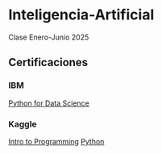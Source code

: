 # Inteligencia-Artificial
Clase Enero-Junio 2025

## Certificaciones
### IBM
[Python for Data Science](IBM/IBM_Certificate_Cognitive_Class.pdf)
### Kaggle
[Intro to Programming](Kaggle/Intro_to_Programming.pdf)
[Python](Kaggle/Python.pdf)
